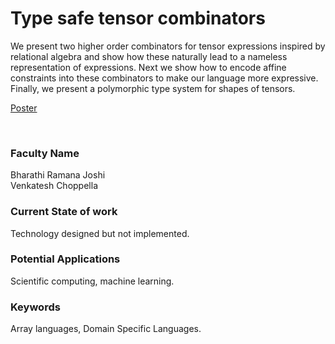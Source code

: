 # Type safe tensor combinators

We present two higher order combinators for tensor expressions inspired by relational algebra and show how these naturally lead to a nameless representation of expressions. Next we show how to encode affine constraints into these combinators to make our language more expressive. Finally, we present a polymorphic type system for shapes of tensors.

[Poster](13.%20Type%20safe%20tensor%20combinators.pdf)

<br>


### Faculty Name

Bharathi Ramana Joshi<br>
Venkatesh Choppella


### Current State of work

Technology designed but not implemented.


### Potential Applications

Scientific computing, machine learning.


### Keywords

Array languages, Domain Specific Languages.
